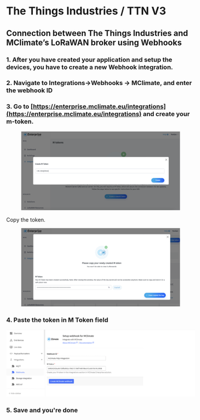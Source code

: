 # The Things Industries / TTN V3

## **Connection between The Things Industries and MClimate’s LoRaWAN broker using Webhooks**

### **1. After you have created your application and setup the devices, you have to create a new Webhook integration.**

### **2. Navigate to Integrations->Webhooks -> MClimate, and enter the webhook ID**

### 3. Go to [https://enterprise.mclimate.eu/integrations](https://enterprise.mclimate.eu/integrations) and create your m-token.

<figure><img src="../.gitbook/assets/Screenshot 2023-01-27 at 17.58.06.png" alt=""><figcaption></figcaption></figure>

Copy the token.

<figure><img src="../.gitbook/assets/Screenshot 2023-01-27 at 17.05.53.png" alt=""><figcaption></figcaption></figure>

### **4. Paste the token in M Token field**

![](<../.gitbook/assets/Screenshot 2023-02-14 at 17.38.50.png>)

### **5. Save and you're done**

### &#x20;
